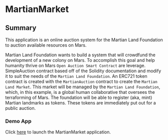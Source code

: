 # MartianMarket

## Summary

This application is an online auction system for the Martian Land Foundation to auction available resources on Mars.

Martian Land Foundation wants to build a system that will crowdfund the development of a new colony on Mars. To accomplish this goal and help humanity thrive on Mars `Open Auction Smart Contract` are leverage. SimpleAuction contract based off of the Solidity documentation and modify it to suit the needs of the `Martian Land Foundation`. An ERC721 token contract is created with the `MartianAuction` contract to create the `Martian Land Market`. This market will be managed by the `Martian Land Foundation`, which, in this example, is a global human collaborative that oversees the terraforming of Mars. The foundation will be able to register (aka, mint) Martian landmarks as tokens. These tokens are immediately put out for a public auction.

### Demo App

Click [here](frontend/index.html) to launch the MartianMarket application.
